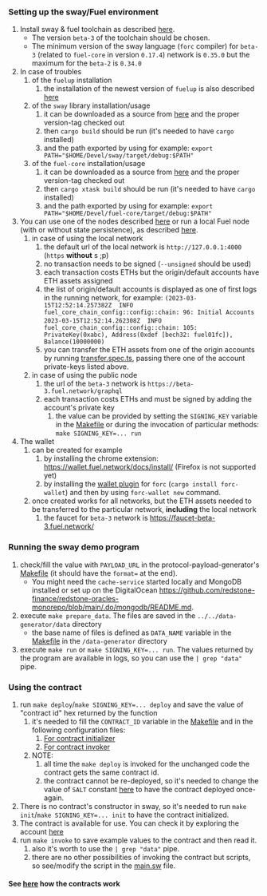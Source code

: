 ### Setting up the sway/Fuel environment

1. Install sway & fuel toolchain as described [here](https://fuellabs.github.io/sway/master/book/introduction/installation.html).
   * The version `beta-3` of the toolchain should be chosen.
   * The minimum version of the sway language (`forc` compiler) for `beta-3` (related to `fuel-core` in version `0.17.4`) network is `0.35.0` but the maximum for the `beta-2` is `0.34.0`
1. In case of troubles 
   1) of the `fuelup` installation
      1) the installation of the newest version of `fuelup` is also described [here](http://install.fuel.network/master/installation/index.html)
   1) of the `sway` library installation/usage
      1) it can be downloaded as a source from [here](https://github.com/FuelLabs/sway) and the proper version-tag checked out
      1) then `cargo build` should be run (it's needed to have `cargo` installed)
      1) and the path exported by using for example: `export PATH="$HOME/Devel/sway/target/debug:$PATH"`
   1) of the `fuel-core` installation/usage 
      1) it can be downloaded as a source from [here](https://github.com/FuelLabs/fuel-core) and the proper version-tag checked out
      1) then `cargo xtask build` should be run (it's needed to have `cargo` installed)
      1) and the path exported by using for example: `export PATH="$HOME/Devel/fuel-core/target/debug:$PATH"`
1. You can use one of the nodes described [here](http://fuelbook.fuel.network/master/networks/networks.html) or 
run a local Fuel node (with or without state persistence), as described [here](http://fuelbook.fuel.network/master/for-developers/running-a-local-node.html).
   1) in case of using the local network
      1) the default url of the local network is `http://127.0.0.1:4000` (`https` __without__ s ;p)
      1) no transaction needs to be signed (`--unsigned` should be used) 
      1) each transaction costs ETHs but the origin/default accounts have ETH assets assigned
      1) the list of origin/default accounts is displayed as one of first logs in the running network, for example: 
      ```(2023-03-15T12:52:14.257382Z  INFO fuel_core_chain_config::config::chain: 96: Initial Accounts```
      ```2023-03-15T12:52:14.262308Z  INFO fuel_core_chain_config::config::chain: 105: PrivateKey(0xabc), Address(0xdef [bech32: fuel01fc]), Balance(10000000)```
      1) you can transfer the ETH assets from one of the origin accounts by running  [transfer.spec.ts](..%2Ftest%2Fprices%2Ftransfer.spec.ts), passing there one of the account private-keys listed above.
   1) in case of using the public node
      1) the url of the `beta-3` network is `https://beta-3.fuel.network/graphql`
      1) each transaction costs ETHs and must be signed by adding the account's private key 
         1) the value can be provided by setting the `SIGNING_KEY` variable in the [Makefile](../Makefile) or during the invocation of particular methods: `make SIGNING_KEY=... run`
1. The wallet 
   1) can be created for example 
         1) by installing the chrome extension: https://wallet.fuel.network/docs/install/ (Firefox is not supported yet)
         1) by installing the [wallet plugin](https://github.com/FuelLabs/forc-wallet) for `forc` (`cargo install forc-wallet`) and then by using `forc-wallet new` command.
   1) once created works for all networks, but the ETH assets needed to be transferred to the particular network, __including__ the local network
      1) the faucet for `beta-3` network is <https://faucet-beta-3.fuel.network/>
      
### Running the sway demo program
1. check/fill the value with `PAYLOAD_URL` in the protocol-payload-generator's [Makefile](../../protocol/scripts/payload-generator/Makefile) (it should have the `format=` at the end). 
   * You might need the `cache-service` started locally and MongoDB installed or set up on the DigitalOcean <https://github.com/redstone-finance/redstone-oracles-monorepo/blob/main/.do/mongodb/README.md>.
1. execute `make prepare_data`. The files are saved in the `../../data-generator/data` directory
   * the base name of files is defined as `DATA_NAME` variable in the [Makefile](../../protocol/scripts/payload-generator/Makefile) in the `/data-generator` directory
1. execute `make run` or `make SIGNING_KEY=... run`. The values returned by the program are available in logs, so you can use the `| grep "data"` pipe. 

### Using the contract
1. run `make deploy`/`make SIGNING_KEY=... deploy` and save the value of "contract id" hex returned by the function
   1. it's needed to fill the `CONTRACT_ID` variable in the [Makefile](../Makefile) and in the following configuration files:
      1. [For contract initializer](contract_initializer/Forc.toml)
      1. [For contract invoker](contract_invoker/Forc.toml)
   1. NOTE:
      1. all time the `make deploy` is invoked for the unchanged code the contract gets the same contract id. 
      1. the contract cannot be re-deployed, so it's needed to change the value of `SALT` constant [here](contract/Forc.toml) to have the contract deployed once-again.
1. There is no contract's constructor in sway, so it's needed to run `make init`/`make SIGNING_KEY=... init` to have the contract initialized.
1. The contract is available for use. You can check it by exploring the account [here](https://fuellabs.github.io/block-explorer-v2/beta-3/)
1. run `make invoke` to save example values to the contract and then read it.
   1. also it's worth to use the `| grep "data"` pipe.
   1. there are no other possibilities of invoking the contract but scripts, so see/modify the script in the [main.sw](contract_invoker/src/main.sw) file.

#### See [here](contract/README.md) how the contracts work 

